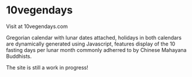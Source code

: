 # 10vegendays

Visit at 10vegendays.com

Gregorian calendar with lunar dates attached, holidays in both
calendars are dynamically generated using Javascript, features
display of the 10 fasting days per lunar month commonly adherred
to by Chinese Mahayana Buddhists. 

The site is still a work in progress!
